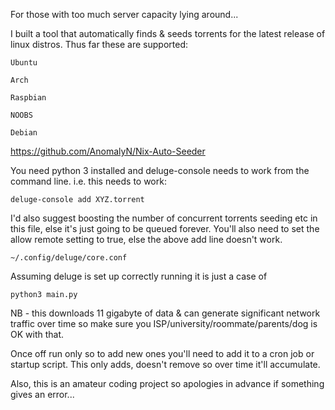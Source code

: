For those with too much server capacity lying around...

I built a tool that automatically finds & seeds torrents for the latest release of linux distros. Thus far these are supported:

    Ubuntu

    Arch

    Raspbian

    NOOBS

    Debian

https://github.com/AnomalyN/Nix-Auto-Seeder

You need python 3 installed and deluge-console needs to work from the command line. i.e. this needs to work:

    deluge-console add XYZ.torrent

I'd also suggest boosting the number of concurrent torrents seeding etc in this file, else it's just going to be queued forever. You'll also need to set the allow remote setting to true, else the above add line doesn't work.

    ~/.config/deluge/core.conf

Assuming deluge is set up correctly running it is just a case of

    python3 main.py

NB - this downloads 11 gigabyte of data & can generate significant network traffic over time so make sure you ISP/university/roommate/parents/dog is OK with that.

Once off run only so to add new ones you'll need to add it to a cron job or startup script. This only adds, doesn't remove so over time it'll accumulate.

Also, this is an amateur coding project so apologies in advance if something gives an error...
